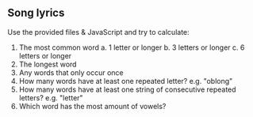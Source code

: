 ## Song lyrics

Use the provided files & JavaScript and try to calculate:

1. The most common word
   a. 1 letter or longer
   b. 3 letters or longer
   c. 6 letters or longer
2. The longest word
3. Any words that only occur once
4. How many words have at least one repeated letter? e.g. "oblong"
5. How many words have at least one string of consecutive repeated letters? e.g. "letter"
6. Which word has the most amount of vowels?
